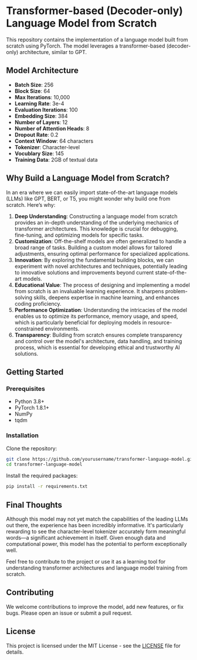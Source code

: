# Transformer-based (Decoder-only) Language Model from Scratch

This repository contains the implementation of a language model built from scratch using PyTorch. The model leverages a transformer-based (decoder-only) architecture, similar to GPT.

## Model Architecture

- **Batch Size**: 256
- **Block Size**: 64
- **Max Iterations**: 10,000
- **Learning Rate**: 3e-4
- **Evaluation Iterations**: 100
- **Embedding Size**: 384
- **Number of Layers**: 12
- **Number of Attention Heads**: 8
- **Dropout Rate**: 0.2
- **Context Window**: 64 characters
- **Tokenizer**: Character-level
- **Vocublary Size**: 145
- **Training Data**: 2GB of textual data

## Why Build a Language Model from Scratch?

In an era where we can easily import state-of-the-art language models (LLMs) like GPT, BERT, or T5, you might wonder why build one from scratch. Here’s why:

1. **Deep Understanding**: Constructing a language model from scratch provides an in-depth understanding of the underlying mechanics of transformer architectures. This knowledge is crucial for debugging, fine-tuning, and optimizing models for specific tasks.
2. **Customization**: Off-the-shelf models are often generalized to handle a broad range of tasks. Building a custom model allows for tailored adjustments, ensuring optimal performance for specialized applications.
3. **Innovation**: By exploring the fundamental building blocks, we can experiment with novel architectures and techniques, potentially leading to innovative solutions and improvements beyond current state-of-the-art models.
4. **Educational Value**: The process of designing and implementing a model from scratch is an invaluable learning experience. It sharpens problem-solving skills, deepens expertise in machine learning, and enhances coding proficiency.
5. **Performance Optimization**: Understanding the intricacies of the model enables us to optimize its performance, memory usage, and speed, which is particularly beneficial for deploying models in resource-constrained environments.
6. **Transparency**: Building from scratch ensures complete transparency and control over the model's architecture, data handling, and training process, which is essential for developing ethical and trustworthy AI solutions.

## Getting Started

### Prerequisites

- Python 3.8+
- PyTorch 1.8.1+
- NumPy
- tqdm

### Installation

Clone the repository:

```bash
git clone https://github.com/yourusername/transformer-language-model.git
cd transformer-language-model
```

Install the required packages:

```bash
pip install -r requirements.txt
```

## Final Thoughts

Although this model may not yet match the capabilities of the leading LLMs out there, the experience has been incredibly informative. It's particularly rewarding to see the character-level tokenizer accurately form meaningful words—a significant achievement in itself. Given enough data and computational power, this model has the potential to perform exceptionally well.

Feel free to contribute to the project or use it as a learning tool for understanding transformer architectures and language model training from scratch.

## Contributing

We welcome contributions to improve the model, add new features, or fix bugs. Please open an issue or submit a pull request.

## License

This project is licensed under the MIT License - see the [LICENSE](LICENSE) file for details.
